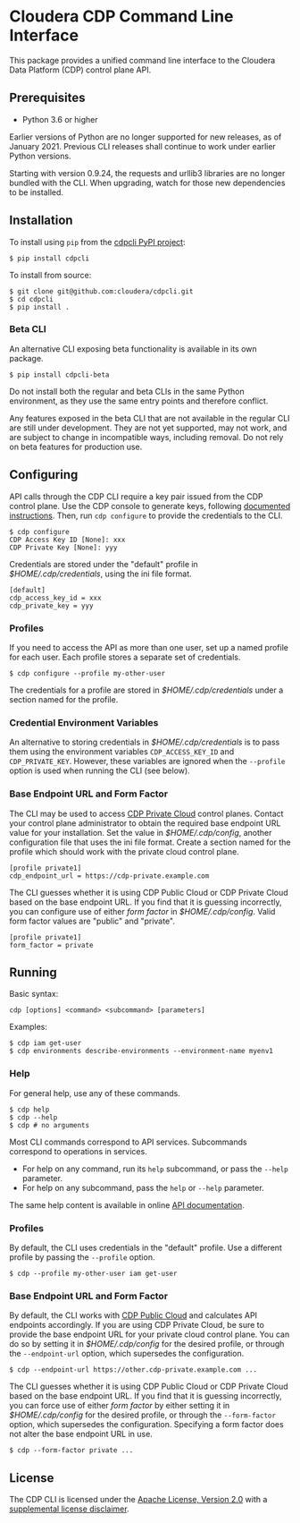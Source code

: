 # Cloudera CDP Command Line Interface

This package provides a unified command line interface to the Cloudera Data
Platform (CDP) control plane API.

## Prerequisites

* Python 3.6 or higher

Earlier versions of Python are no longer supported for new releases, as of
January 2021. Previous CLI releases shall continue to work under earlier Python
versions.

Starting with version 0.9.24, the requests and urllib3 libraries are no longer
bundled with the CLI. When upgrading, watch for those new dependencies to be
installed.

## Installation

To install using `pip` from the
[cdpcli PyPI project](https://pypi.org/project/cdpcli/):

```
$ pip install cdpcli
```

To install from source:

```
$ git clone git@github.com:cloudera/cdpcli.git
$ cd cdpcli
$ pip install .
```

### Beta CLI

An alternative CLI exposing beta functionality is available in its own package.

```
$ pip install cdpcli-beta
```

Do not install both the regular and beta CLIs in the same Python environment,
as they use the same entry points and therefore conflict.

Any features exposed in the beta CLI that are not available in the regular CLI
are still under development. They are not yet supported, may not work, and are
subject to change in incompatible ways, including removal. Do not rely on beta
features for production use.

## Configuring

API calls through the CDP CLI require a key pair issued from the CDP control
plane. Use the CDP console to generate keys, following [documented
instructions](https://docs.cloudera.com/cdp/latest/cli/topics/mc-cli-generating-an-api-access-key.html).
Then, run `cdp configure` to provide the credentials to the CLI.

```
$ cdp configure
CDP Access Key ID [None]: xxx
CDP Private Key [None]: yyy
```

Credentials are stored under the "default" profile in *$HOME/.cdp/credentials*,
using the ini file format.

```
[default]
cdp_access_key_id = xxx
cdp_private_key = yyy
```

### Profiles

If you need to access the API as more than one user, set up a named profile for
each user. Each profile stores a separate set of credentials.

```
$ cdp configure --profile my-other-user
```

The credentials for a profile are stored in *$HOME/.cdp/credentials* under a
section named for the profile.

### Credential Environment Variables

An alternative to storing credentials in *$HOME/.cdp/credentials* is to pass
them using the environment variables `CDP_ACCESS_KEY_ID` and `CDP_PRIVATE_KEY`.
However, these variables are ignored when the `--profile` option is used when
running the CLI (see below).

### Base Endpoint URL and Form Factor

The CLI may be used to access
[CDP Private Cloud](https://docs.cloudera.com/cdp-private-cloud/latest/overview/topics/cdppvc-overview.html)
control planes. Contact your control plane administrator to obtain the required
base endpoint URL value for your installation. Set the value in
*$HOME/.cdp/config*, another configuration file that uses the ini file format.
Create a section named for the profile which should work with the private cloud
control plane.

```
[profile private1]
cdp_endpoint_url = https://cdp-private.example.com
```

The CLI guesses whether it is using CDP Public Cloud or CDP Private Cloud based
on the base endpoint URL. If you find that it is guessing incorrectly, you can
configure use of either *form factor* in *$HOME/.cdp/config*. Valid form factor
values are "public" and "private".

```
[profile private1]
form_factor = private
```

## Running

Basic syntax:

```
cdp [options] <command> <subcommand> [parameters]
```

Examples:

```
$ cdp iam get-user
$ cdp environments describe-environments --environment-name myenv1
```

### Help

For general help, use any of these commands.

```
$ cdp help
$ cdp --help
$ cdp # no arguments
```

Most CLI commands correspond to API services. Subcommands correspond to
operations in services.

* For help on any command, run its `help` subcommand, or pass the `--help` parameter.
* For help on any subcommand, pass the `help` or `--help` parameter.

The same help content is available in online
[API documentation](https://cloudera.github.io/cdp-dev-docs/api-docs/).

### Profiles

By default, the CLI uses credentials in the "default" profile. Use a different
profile by passing the `--profile` option.

```
$ cdp --profile my-other-user iam get-user
```

### Base Endpoint URL and Form Factor

By default, the CLI works with
[CDP Public Cloud](https://docs.cloudera.com/cdp/latest/overview/topics/cdp-overview.html)
and calculates API endpoints accordingly. If you are using CDP Private Cloud, be
sure to provide the base endpoint URL for your private cloud control plane. You
can do so by setting it in *$HOME/.cdp/config* for the desired profile, or
through the `--endpoint-url` option, which supersedes the configuration.

```
$ cdp --endpoint-url https://other.cdp-private.example.com ...
```

The CLI guesses whether it is using CDP Public Cloud or CDP Private Cloud based
on the base endpoint URL. If you find that it is guessing incorrectly, you can
force use of either *form factor* by either setting it in *$HOME/.cdp/config*
for the desired profile, or through the `--form-factor` option, which supersedes
the configuration. Specifying a form factor does not alter the base endpoint URL
 in use.

```
$ cdp --form-factor private ...
```

## License

The CDP CLI is licensed under the [Apache License, Version 2.0](https://www.apache.org/licenses/LICENSE-2.0)
with a [supplemental license disclaimer](https://console.cdp.cloudera.com/downloads/LICENSE_SUPPLEMENTAL_DISCLAIMER.txt).
